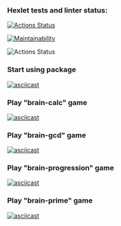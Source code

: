 ### Hexlet tests and linter status:

[![Actions Status](https://github.com/temirKhan42/frontend-project-lvl1/workflows/hexlet-check/badge.svg)](https://github.com/temirKhan42/frontend-project-lvl1/actions)

[![Maintainability](https://api.codeclimate.com/v1/badges/a99a88d28ad37a79dbf6/maintainability)](https://codeclimate.com/github/codeclimate/codeclimate/maintainability)

![Actions Status](https://github.com/temirKhan42/frontend-project-lvl1/actions/workflows/node.js.yml/badge.svg)

### Start using package

[![asciicast](https://asciinema.org/a/eL2sB26DXt0rAnEzS7Zshrshj.svg)](https://asciinema.org/a/eL2sB26DXt0rAnEzS7Zshrshj)

### Play "brain-calc" game

[![asciicast](https://asciinema.org/a/KwB73gLe1ddpJu3I6kCq0Ll5y.svg)](https://asciinema.org/a/KwB73gLe1ddpJu3I6kCq0Ll5y)

### Play "brain-gcd" game

[![asciicast](https://asciinema.org/a/KSBTwWS9FuQLG6nou1qrvG2KF.svg)](https://asciinema.org/a/KSBTwWS9FuQLG6nou1qrvG2KF)

### Play "brain-progression" game

[![asciicast](https://asciinema.org/a/6PXHuRH1ukBlg7MrcagOoTxdR.svg)](https://asciinema.org/a/6PXHuRH1ukBlg7MrcagOoTxdR)

### Play "brain-prime" game

[![asciicast](https://asciinema.org/a/Q0TmNgWQwiABpl4r6mjMwbxIX.svg)](https://asciinema.org/a/Q0TmNgWQwiABpl4r6mjMwbxIX)
